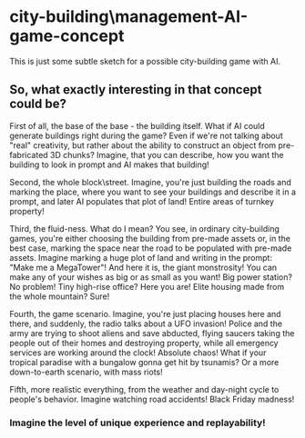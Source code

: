 # city-building\management-AI-game-concept
This is just some subtle sketch for a possible city-building game with AI.

## So, what exactly interesting in that concept could be?
First of all, the base of the base - the building itself. What if AI could generate buildings right during the game? Even if we're not talking about "real" creativity, but rather about the ability to construct an object from pre-fabricated 3D chunks? Imagine, that you can describe, how you want the building to look in prompt and AI makes that building!

Second, the whole block\street. Imagine, you're just building the roads and marking the place, where you want to see your buildings and describe it in a prompt, and later AI populates that plot of land! Entire areas of turnkey property!

Third, the fluid-ness. What do I mean? You see, in ordinary city-building games, you're either choosing the building from pre-made assets or, in the best case, marking the space near the road to be populated with pre-made assets. Imagine marking a huge plot of land and writing in the prompt: "Make me a MegaTower"! And here it is, the giant monstrosity! You can make any of your wishes as big or as small as you want! Big power station? No problem! Tiny high-rise office? Here you are! Elite housing made from the whole mountain? Sure!

Fourth, the game scenario. Imagine, you're just placing houses here and there, and suddenly, the radio talks about a UFO invasion! Police and the army are trying to shoot aliens and save abducted, flying saucers taking the people out of their homes and destroying property, while all emergency services are working around the clock! Absolute chaos! What if your tropical paradise with a bungalow gonna get hit by tsunamis? Or a more down-to-earth scenario, with mass riots!

Fifth, more realistic everything, from the weather and day-night cycle to people's behavior. Imagine watching road accidents! Black Friday madness! 

### Imagine the level of unique experience and replayability!

